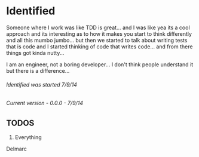 Identified
==========

Someone where I work was like TDD is great... and I was like yea its a cool approach and its interesting as to how it makes you start to think differently and all this mumbo jumbo... but then we started to talk about writing tests that is code and I started thinking of code that writes code... and from there things got kinda nutty...

I am an engineer, not a boring developer... I don't think people understand it but there is a difference...


###### Identified was started 7/9/14
###### Current version - 0.0.0 - 7/9/14


TODOS
-----

1. Everything

Delmarc
